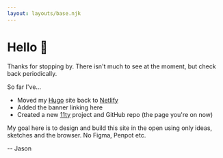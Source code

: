 ```yaml
---
layout: layouts/base.njk
---
```


# Hello 👋

Thanks for stopping by. There isn't much to see at the moment, but check back periodically.

So far I've...

- Moved my [Hugo](https://gohugo.io) site back to [Netlify](https://netlify.com/)
- Added the banner linking here
- Created a new [11ty](https://www.11ty.dev/) project and GitHub repo (the page you're on now)

My goal here is to design and build this site in the open using only ideas, sketches and the browser. No Figma, Penpot etc.

-- Jason
